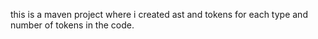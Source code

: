 this is a maven project where i created ast and tokens for each type and number of tokens in the code.

